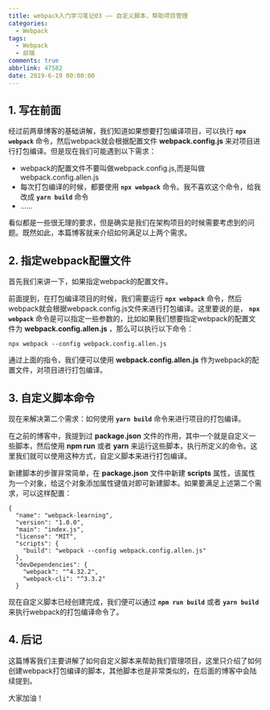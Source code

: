 ```yaml
---
title: webpack入门学习笔记03 —— 自定义脚本，帮助项目管理
categories:
  - Webpack
tags:
  - Webpack
  - 前端
comments: true
abbrlink: 47582
date: 2019-6-19 00:00:00
---
```


## 1. 写在前面

经过前两章博客的基础讲解，我们知道如果想要打包编译项目，可以执行 **`npx webpack`** 命令，然后webpack就会根据配置文件 **webpack.config.js** 来对项目进行打包编译。但是现在我们可能遇到以下需求：

- webpack的配置文件不要叫做webpack.config.js,而是叫做 webpack.config.allen.js
- 每次打包编译的时候，都要使用 **`npx webpack`** 命令。我不喜欢这个命令，给我改成 **`yarn build`** 命令
- ......

看似都是一些很无理的要求，但是确实是我们在架构项目的时候需要考虑到的问题。既然如此，本篇博客就来介绍如何满足以上两个需求。

## 2. 指定webpack配置文件

首先我们来讲一下，如果指定webpack的配置文件。

前面提到，在打包编译项目的时候，我们需要运行  **`npx webpack`** 命令，然后webpack就会根据webpack.config.js文件来进行打包编译。这里要说的是， **`npx webpack`** 命令是可以指定一些参数的，比如如果我们想要指定webpack的配置文件为 **webpack.config.allen.js** ，那么可以执行以下命令：

```shell
npx webpack --config webpack.config.allen.js
```

通过上面的指令，我们便可以使用 **webpack.config.allen.js** 作为webpack的配置文件，对项目进行打包编译。

## 3. 自定义脚本命令

现在来解决第二个需求：如何使用  **`yarn build`** 命令来进行项目的打包编译。

在之前的博客中，我提到过 **package.json** 文件的作用，其中一个就是自定义一些脚本，然后使用 **npm run** 或者 **yarn** 来运行这些脚本，执行所定义的命令。这里我们就可以使用这种方式，自定义脚本来进行打包编译。

新建脚本的步骤非常简单，在 **package.json** 文件中新建 **scripts** 属性，该属性为一个对象，给这个对象添加属性键值对即可新建脚本。如果要满足上述第二个需求，可以这样配置：

```
{
  "name": "webpack-learning",
  "version": "1.0.0",
  "main": "index.js",
  "license": "MIT",
  "scripts": {
    "build": "webpack --config webpack.config.allen.js"
  },
  "devDependencies": {
    "webpack": "^4.32.2",
    "webpack-cli": "^3.3.2"
  }

```

现在自定义脚本已经创建完成，我们便可以通过 **`npm run build`** 或者 **`yarn build  `** 来执行webpack的打包编译命令了。

## 4. 后记

这篇博客我们主要讲解了如何自定义脚本来帮助我们管理项目，这里只介绍了如何创建webpack打包编译的脚本，其他脚本也是非常类似的，在后面的博客中会陆续提到。

大家加油！